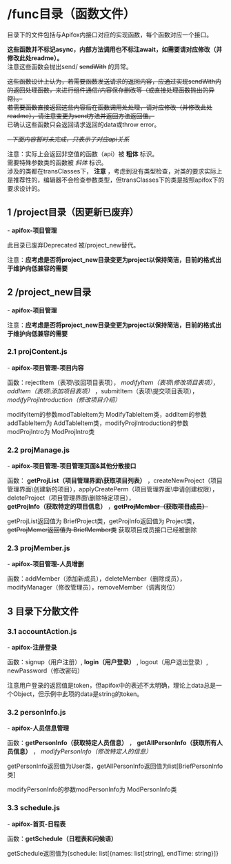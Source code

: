 # /func目录（函数文件）

目录下的文件包括与Apifox内接口对应的实现函数，每个函数对应一个接口。

**这些函数并不标记async，内部方法调用也不标注await，如需要请对应修改（并修改此处readme）。**  
注意这些函数会抛出send/ ~~sendWith~~ 的异常。

~~这些函数设计上认为，若需要函数发送请求的返回内容，应通过实现sendWith内的返回处理函数，来进行组件通信/内容保存删改等（或直接处理函数抛出的异常）。  
若需要函数直接返回这些内容后在函数调用处处理，请对应修改（并修改此处readme），请注意变更为send方法并返回方法返回值。~~  
已确认这些函数只会返回请求返回的data或throw error。

 ~~\- *下面内容暂时未完成，只表示了对应api关系*~~

注意：实际上会返回非空值的函数（api）被 **粗体** 标识。  
需要特殊参数类的函数被 *斜体* 标识。  
涉及的类都在transClasses下， **注意** ，考虑到没有类型检查，对类的要求实际上是推荐性的，编辑器不会检查参数类型，但transClasses下的类是按照apifox下的要求设计的。

## 1 /project目录（因更新已废弃）

 \- **apifox-项目管理**

此目录已废弃Deprecated
被/project_new替代。

注意：**应考虑是否将project_new目录变更为project以保持简洁，目前的格式出于维护向低兼容的需要**

## 2 /project_new目录

 \- **apifox-项目管理**

注意：**应考虑是否将project_new目录变更为project以保持简洁，目前的格式出于维护向低兼容的需要**

### 2.1 projContent.js

 \- **apifox-项目管理-项目内容**

函数：rejectItem（表项\驳回项目表项）， *modifyItem（表项\修改项目表项）*， *addItem（表项\添加项目表项）* ，submitItem（表项\提交项目表项）， *modifyProjIntroduction（修改项目介绍）*

modifyItem的参数modTableItem为 ModifyTableItem类，addItem的参数addTableItem为 AddTableItem类，modifyProjIntroduction的参数modProjIntro为 ModProjIntro类

### 2.2 projManage.js

 \- **apifox-项目管理-项目管理页面&其他分散接口**

函数： **getProjList（项目管理界面\获取项目列表）** ，createNewProject（项目管理界面\创建新的项目），applyCreatePerm（项目管理界面\申请创建权限），deleteProject（项目管理界面\删除特定项目），  
 **getProjInfo（获取特定的项目信息）** ，~~**getProjMember（获取项目成员）**~~

getProjList返回值为 BriefProject类，getProjInfo返回值为 Project类， ~~getProjMemer返回值为 BriefMember类~~
获取项目成员接口已经被删除

### 2.3 projMember.js

 \- **apifox-项目管理-人员增删**

函数：addMember（添加新成员），deleteMember（删除成员），modifyManager（修改管理员），removeMember（调离岗位）

## 3 目录下分散文件

### 3.1 accountAction.js

 \- **apifox-注册登录**

函数：signup（用户注册）,  **login（用户登录）** , logout（用户退出登录）, newPassword（修改密码）

注意用户登录的返回值是token，但apifox中的表述不太明确，理论上data总是一个Object，但示例中此项的data是string的token。

### 3.2 personInfo.js

 \- **apifox-人员信息管理**

函数：**getPersonInfo（获取特定人员信息）** ， **getAllPersonInfo（获取所有人员信息）** ， *modifyPersonInfo（修改特定人的信息）*

getPersonInfo返回值为User类，getAllPersonInfo返回值为list\[BriefPersonInfo类\]

modifyPersonInfo的参数modPersonInfo为 ModPersonInfo类

### 3.3 schedule.js

 \- **apifox-首页-日程表**

函数：**getSchedule（日程表和问候语）**

getSchedule返回值为\{schedule: list[\{names: list\[string\], endTime: string\}]\}
